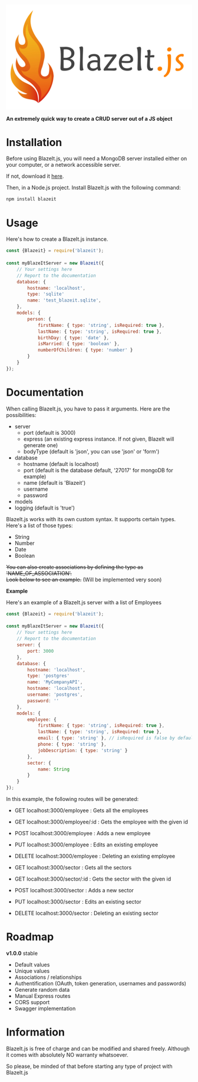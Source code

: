 ![BlazeIt.js](blazeit.js.png)

**An extremely quick way to create a CRUD server out of a JS object**

# Installation
Before using BlazeIt.js, you will need a MongoDB server installed either on your computer, or a network accessible server.

If not, download it [here](https://www.mongodb.com/download-center/community).

Then, in a Node.js project. Install BlazeIt.js with the following command:
``` bash
npm install blazeit
```

# Usage
Here's how to create a BlazeIt.js instance.
``` javascript
const {Blazeit} = require('blazeit');

const myBlazeItServer = new Blazeit({
    // Your settings here
    // Report to the documentation
    database: {
        hostname: 'localhost',
        type: 'sqlite'
        name: 'test_blazeit.sqlite',
    },
    models: {
        person: {
            firstName: { type: 'string', isRequired: true },
            lastName: { type: 'string', isRequired: true },
            birthDay: { type: 'date' },
            isMarried: { type: 'boolean' },
            numberOfChildren: { type: 'number' }
        }
    }
});
```

# Documentation
When calling BlazeIt.js, you have to pass it arguments.
Here are the possibilities:
- server
    - port (default is 3000)
    - express (an existing express instance. If not given, BlazeIt will generate one)
    - bodyType (default is 'json', you can use 'json' or 'form')
- database
    - hostname (default is localhost)
    - port (default is the database default, '27017' for mongoDB for example)
    - name (default is 'Blazeit')
    - username
    - password
- models
- logging (default is 'true')

BlazeIt.js works with its own custom syntax. It supports certain types.
Here's a list of those types:
- String
- Number
- Date
- Boolean

~~You can also create associations by defining the type as 'NAME_OF_ASSOCIATION'.\
Look below to see an example.~~ (Will be implemented very soon)

**Example**

Here's an example of a BlazeIt.js server with a list of Employees
``` javascript
const {Blazeit} = require('blazeit');

const myBlazeItServer = new Blazeit({
    // Your settings here
    // Report to the documentation
    server: {
        port: 3000
    },
    database: {
        hostname: 'localhost',
        type: 'postgres'
        name: 'MyCompanyAPI',
        hostname: 'localhost',
        username: 'postgres',
        password: ''
    },
    models: {
        employee: {
            firstName: { type: 'string', isRequired: true },
            lastName: { type: 'string', isRequired: true },
            email: { type: 'string' }, // isRequired is false by default
            phone: { type: 'string' },
            jobDescription: { type: 'string' }
        },
        sector: {
            name: String
        }
    }
});
```

In this example, the following routes will be generated:
- GET       localhost:3000/employee         : Gets all the employees
- GET       localhost:3000/employee/:id     : Gets the employee with the given id
- POST      localhost:3000/employee         : Adds a new employee
- PUT       localhost:3000/employee         : Edits an existing employee
- DELETE    localhost:3000/employee         : Deleting an existing employee

- GET       localhost:3000/sector           : Gets all the sectors
- GET       localhost:3000/sector/:id       : Gets the sector with the given id
- POST      localhost:3000/sector           : Adds a new sector
- PUT       localhost:3000/sector           : Edits an existing sector
- DELETE    localhost:3000/sector           : Deleting an existing sector

# Roadmap
**v1.0.0** stable
- Default values
- Unique values
- Associations / relationships
- Authentification (OAuth, token generation, usernames and passwords)
- Generate random data
- Manual Express routes
- CORS support
- Swagger implementation

# Information
BlazeIt.js is free of charge and can be modified and shared freely.
Although it comes with absolutely NO warranty whatsoever.

So please, be minded of that before starting any type of project with BlazeIt.js
